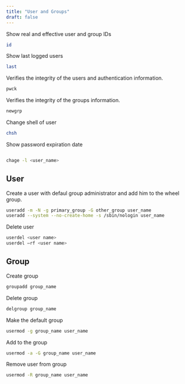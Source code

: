```yaml
---
title: "User and Groups"
draft: false
---
```


Show real and effective user and group IDs

```bash
id
```

Show last logged users

```bash
last
```

Verifies the integrity of the users and authentication information.

```bash
pwck
```

Verifies the integrity of the groups information.

```bash
newgrp
```

Change shell of user

```bash
chsh
```

Show password expiration date

```bash

chage -l <user_name>
```

## User

Create a user with defaul group administrator and add him to the wheel group.

```bash
useradd -m -N -g primary_group -G other_group user_name
useradd --system --no-create-home -s /sbin/nologin user_name
```

Delete user

```bash
userdel <user name>
userdel –rf <user name>
```

## Group

Create group

```bash
groupadd group_name
```

Delete group

```bash
delgroup group_name
```

Make the default group

```bash
usermod -g group_name user_name
```

Add to the group

```bash
usermod -a -G group_name user_name
```

Remove user from group

```bash
usermod -R group_name user_name
```
